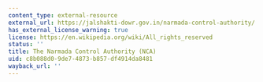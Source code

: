```yaml
---
content_type: external-resource
external_url: https://jalshakti-dowr.gov.in/narmada-control-authority/
has_external_license_warning: true
license: https://en.wikipedia.org/wiki/All_rights_reserved
status: ''
title: The Narmada Control Authority (NCA)
uid: c8b088d0-9de7-4873-b857-df4914da8481
wayback_url: ''
---
```

